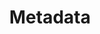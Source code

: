 ---
title: "Metadata"
weight: 4
menu:
  guiserverdes:
    parent: "cloud_data_sources"
    identifier: "cloud_data_sources_metadata"
    title: "Metadata"
---